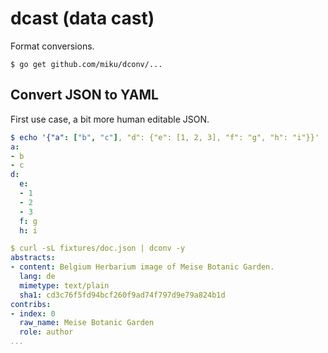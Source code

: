 # dcast (data cast)

Format conversions.

```shell
$ go get github.com/miku/dconv/...
```

## Convert JSON to YAML

First use case, a bit more human editable JSON.

```yaml
$ echo '{"a": ["b", "c"], "d": {"e": [1, 2, 3], "f": "g", "h": "i"}}' | dcast -y
a:
- b
- c
d:
  e:
  - 1
  - 2
  - 3
  f: g
  h: i

$ curl -sL fixtures/doc.json | dconv -y
abstracts:
- content: Belgium Herbarium image of Meise Botanic Garden.
  lang: de
  mimetype: text/plain
  sha1: cd3c76f5fd94bcf260f9ad74f797d9e79a824b1d
contribs:
- index: 0
  raw_name: Meise Botanic Garden
  role: author
...
```
